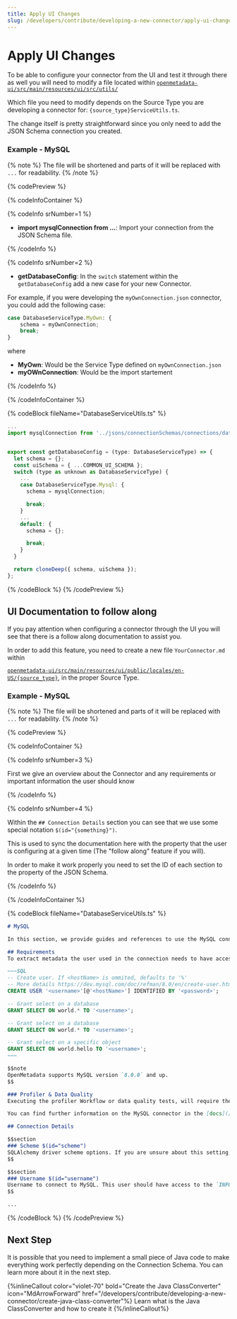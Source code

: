 ```yaml
---
title: Apply UI Changes
slug: /developers/contribute/developing-a-new-connector/apply-ui-changes
---
```


# Apply UI Changes

To be able to configure your connector from the UI and test it through there as well you will need to modify a file located within [`openmetadata-ui/src/main/resources/ui/src/utils/`](https://github.com/open-metadata/OpenMetadata/tree/main/openmetadata-ui/src/main/resources/ui/src/utils)

Which file you need to modify depends on the Source Type you are developing a connector for: `{source_type}ServiceUtils.ts`.

The change itself is pretty straightforward since you only need to add the JSON Schema connection you created.

### Example - MySQL

{% note %}
The file will be shortened and parts of it will be replaced with `...` for readability.
{% /note %}

{% codePreview %}

{% codeInfoContainer %}

{% codeInfo srNumber=1 %}

* **import mysqlConnection from ...**: Import your connection from the JSON Schema file.

{% /codeInfo %}

{% codeInfo srNumber=2 %}

* **getDatabaseConfig**: In the `switch` statement within the `getDatabaseConfig` add a new case for your new Connector.

For example, if you were developing the `myOwnConnection.json` connector, you could add the following case:

```js
case DatabaseServiceType.MyOwn: {
    schema = myOwnConnection;
    break;
}
```

where
- **MyOwn**: Would be the Service Type defined on `myOwnConnection.json`
- **myOWnConnection**: Would be the import startement

{% /codeInfo %}

{% /codeInfoContainer %}

{% codeBlock fileName="DatabaseServiceUtils.ts" %}
```js {% srNumber=1 %}
...
import mysqlConnection from '../jsons/connectionSchemas/connections/database/mysqlConnection.json';
```
```js {% srNumber=2 %}

export const getDatabaseConfig = (type: DatabaseServiceType) => {
  let schema = {};
  const uiSchema = { ...COMMON_UI_SCHEMA };
  switch (type as unknown as DatabaseServiceType) {
    ...
    case DatabaseServiceType.Mysql: {
      schema = mysqlConnection;

      break;
    }
    ...
    default: {
      schema = {};

      break;
    }
  }

  return cloneDeep({ schema, uiSchema });
};

```

{% /codeBlock %}
{% /codePreview %}

## UI Documentation to follow along

If you pay attention when configuring a connector through the UI you will see that there is a follow along documentation to assist you.

In order to add this feature, you need to create a new file `YourConnector.md` within

[`openmetadata-ui/src/main/resources/ui/public/locales/en-US/{source_type}`](https://github.com/open-metadata/OpenMetadata/tree/main/openmetadata-ui/src/main/resources/ui/public/locales/en-US), in the proper Source Type.

### Example - MySQL

{% note %}
The file will be shortened and parts of it will be replaced with `...` for readability.
{% /note %}

{% codePreview %}

{% codeInfoContainer %}

{% codeInfo srNumber=3 %}

First we give an overview about the Connector and any requirements or important information the user should know

{% /codeInfo %}

{% codeInfo srNumber=4 %}

Within the `## Connection Details` section you can see that we use some special notation `$(id="{something}")`.

This is used to sync the documentation here with the property that the user is configuring at a given time (The "follow along" feature if you will).

In order to make it work properly you need to set the ID of each section to the property of the JSON Schema.

{% /codeInfo %}

{% /codeInfoContainer %}

{% codeBlock fileName="DatabaseServiceUtils.ts" %}

```md {% srNumber=3 %}
# MySQL

In this section, we provide guides and references to use the MySQL connector.

## Requirements
To extract metadata the user used in the connection needs to have access to the `INFORMATION_SCHEMA`. By default, a user can see only the rows in the `INFORMATION_SCHEMA` that correspond to objects for which the user has the proper access privileges.

~~~SQL
-- Create user. If <hostName> is ommited, defaults to '%'
-- More details https://dev.mysql.com/doc/refman/8.0/en/create-user.html
CREATE USER '<username>'[@'<hostName>'] IDENTIFIED BY '<password>';

-- Grant select on a database
GRANT SELECT ON world.* TO '<username>';

-- Grant select on a database
GRANT SELECT ON world.* TO '<username>';

-- Grant select on a specific object
GRANT SELECT ON world.hello TO '<username>';
~~~

$$note
OpenMetadata supports MySQL version `8.0.0` and up.
$$

### Profiler & Data Quality
Executing the profiler Workflow or data quality tests, will require the user to have `SELECT` permission on the tables/schemas where the profiler/tests will be executed. The user should also be allowed to view information in `tables` for all objects in the database. More information on the profiler workflow setup can be found [here](/connectors/ingestion/workflows/profiler) and data quality tests [here](/connectors/ingestion/workflows/data-quality).

You can find further information on the MySQL connector in the [docs](/connectors/database/mysql).

```
```md {% srNumber=4 %}
## Connection Details

$$section
### Scheme $(id="scheme")
SQLAlchemy driver scheme options. If you are unsure about this setting, you can use the default value.
$$

$$section
### Username $(id="username")
Username to connect to MySQL. This user should have access to the `INFORMATION_SCHEMA` to extract metadata. Other workflows may require different permissions -- refer to the section above for more information.
$$

...
```

{% /codeBlock %}
{% /codePreview %}

## Next Step

It is possible that you need to implement a small piece of Java code to make everything work perfectly depending on the Connection Schema.
You can learn more about it in the next step.

{%inlineCallout
  color="violet-70"
  bold="Create the Java ClassConverter"
  icon="MdArrowForward"
  href="/developers/contribute/developing-a-new-connector/create-java-class-converter"%}
  Learn what is the Java ClassConverter and how to create it
{%/inlineCallout%}
